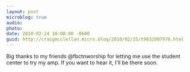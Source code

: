 ```yaml
---
layout: post
microblog: true
audio: 
photo: 
date: 2010-02-24 18:00:00 -0600
guid: http://craigmcclellan.micro.blog/2010/02/25/t9632007970.html
---
```

Big thanks to my friends @fbctnworship for letting me use the student center to try my amp.  If you want to hear it, I'll be there soon.
